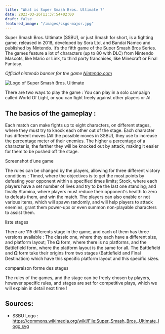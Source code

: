 ```yaml
---
title: "What is Super Smash Bros. Ultimate ?"
date: 2023-03-26T11:37:54+02:00
draft: false
featured_image: "/images/csgo-major.jpg"
---
```


Super Smash Bros. Ultimate (SSBU), or just Smash for short, is a fighting game, released in 2018, developed by Sora Ltd, and Bandai Namco and published by Nintendo. It’s the fifth game of the Super Smash Bros Series. The games feature a lot of characters (up to 80 with DLC) from Nintendo Mascots, like Mario or Link, to third party franchises, like Minecraft or Final Fantasy.

_Official nintendo banner for the game [Nintendo.com](https://www.nintendo.com/fr-ca/store/products/super-smash-bros-ultimate-switch/)_

![Logo of Super Smash Bros. Ultimate]("/images/ssbu-logo.png")

There are two ways to play the game : You can play in a solo campaign called World Of Light, or you can fight freely against other players or AI.

## The basics of the gameplay :

Each match can make fights up to eight characters, on different stages, where they must try to knock each other out of the stage. Each character has different moves (All the possible moves in SSBU), they use to increase the percentage meter of their enemies. The higher a percentage of a character is, the farther they will be knocked out by attack, making it easier for them to be pushed off the stage.

Screenshot d’une game

The rules can be changed by the players, allowing for three different victory conditions : Timed, where the objectives is to get the most points by defeating your opponent within a specified times limits; Stock, where each players have a set number of lives and try to be the last one standing; and finally Stamina, where players must reduce their opponent's health to zero to defeats them, and win the match.
The players can also enable or not various items, which will spawn randomly, and will help players to attack enemies, grant them power-ups or even summon non-playable characters to assist them.

liste stages

There are 115 differents stage in the game, and each of them has three versions available : The classic one, where they each have a different size, and platform layout; The 𝛀 form, where there is no platforms, and the Battlefield form, where the platform layout is the same for all. The Battlefield and 𝛀 form take their origins from two stages (Battlefield and Final Destination) which have this specific platform layout and this specific sizes.

comparaison forme des stages

The rules of the games, and the stage can be freely chosen by players, however specific rules, and stages are set for competitive plays, which we will explain in detail next time !

## Sources:

- SSBU Logo : https://commons.wikimedia.org/wiki/File:Super_Smash_Bros._Ultimate_logo.svg
